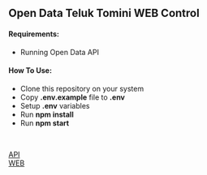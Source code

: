 <h2>Open Data Teluk Tomini WEB Control</h2>
<h4>Requirements:</h4>

<ul>
    <li>Running Open Data API</li>
</ul>

<h4>How To Use:</h4>

<ul>
    <li>Clone this repository on your system</li>
    <li>Copy <strong>.env.example</strong> file to <strong>.env</strong></li>
    <li>Setup <strong>.env</strong> variables</li>
    <li>Run <strong>npm install</strong></li>
    <li>Run <strong>npm start</strong></li>
</ul>

<br />

<a href="https://github.com/erthru/open-data-teluk-tomini-api">API</a>
<br />
<a href="https://github.com/erthru/open-data-teluk-tomini-web">WEB</a>
